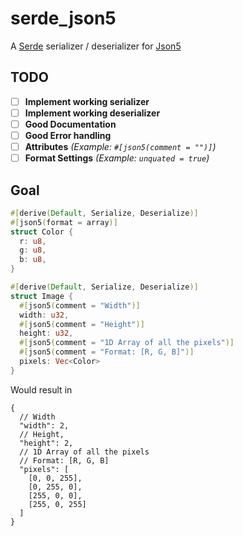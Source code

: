 # serde_json5

A [Serde](https://serde.rs/) serializer / deserializer for [Json5](https://json5.org/)

## TODO

- [ ] **Implement working serializer**
- [ ] **Implement working deserializer**
- [ ] **Good Documentation**
- [ ] **Good Error handling**
- [ ] **Attributes** *(Example: `#[json5(comment = "")]`)*
- [ ] **Format Settings** *(Example: `unquated = true`)*

## Goal
```rust
#[derive(Default, Serialize, Deserialize)]
#[json5(format = array)]
struct Color {
  r: u8,
  g: u8,
  b: u8,
}

#[derive(Default, Serialize, Deserialize)]
struct Image {
  #[json5(comment = "Width")] 
  width: u32,
  #[json5(comment = "Height")] 
  height: u32,
  #[json5(comment = "1D Array of all the pixels")]
  #[json5(comment = "Format: [R, G, B]")]
  pixels: Vec<Color>
}
```

Would result in

```json5
{
  // Width
  "width": 2,
  // Height,
  "height": 2,
  // 1D Array of all the pixels
  // Format: [R, G, B]
  "pixels": [
    [0, 0, 255],
    [0, 255, 0],
    [255, 0, 0],
    [255, 0, 255]
  ]
}
```